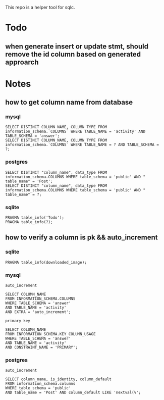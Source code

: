 This repo is a helper tool for sqlc.

# Todo
## when generate insert or update stmt, should remove the id column based on generated approarch

# Notes

## how to get column name from database

### mysql
```mysql
SELECT DISTINCT COLUMN_NAME, COLUMN_TYPE FROM information_schema.`COLUMNS` WHERE TABLE_NAME = 'activity' AND
TABLE_SCHEMA = 'answer';
SELECT DISTINCT COLUMN_NAME, COLUMN_TYPE FROM information_schema.`COLUMNS` WHERE TABLE_NAME = ? AND TABLE_SCHEMA = ?;
```

### postgres
```postgresql
SELECT DISTINCT "column_name", data_type FROM information_schema.COLUMNS WHERE table_schema = 'public' AND "
table_name" = 'Post';
SELECT DISTINCT "column_name", data_type FROM information_schema.COLUMNS WHERE table_schema = 'public' AND "
table_name" = ?;
```

### sqlite
```sqlite
PRAGMA table_info('Todo');
PRAGMA table_info(?);
```

## how to verify a column is pk && auto_increment 
### sqlite
```sqlite
PRAGMA table_info(downloaded_image);
``` 

### mysql
`auto_increment`
```mysql
SELECT COLUMN_NAME
FROM INFORMATION_SCHEMA.COLUMNS
WHERE TABLE_SCHEMA = 'answer'
AND TABLE_NAME = 'activity'
AND EXTRA = 'auto_increment';
```

`primary key`
```mysql
SELECT COLUMN_NAME
FROM INFORMATION_SCHEMA.KEY_COLUMN_USAGE
WHERE TABLE_SCHEMA = 'answer'
AND TABLE_NAME = 'activity'
AND CONSTRAINT_NAME = 'PRIMARY';
```

### postgres
`auto_increment`
```postgresql
SELECT column_name, is_identity, column_default
FROM information_schema.columns
WHERE table_schema = 'public'
AND table_name = 'Post' AND column_default LIKE 'nextval(%';
```